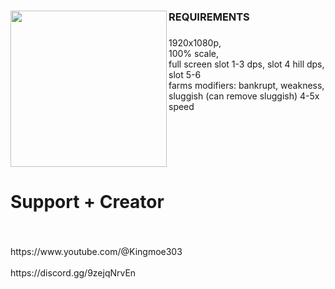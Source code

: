 <h1 align="left"></h1>

###

<img align="left" height="250" src="https://img.youtube.com/vi/QGzmfxKE_Tk/maxresdefault.jpg"  />

###

<h3 align="left">REQUIREMENTS</h3>

###

<p align="left">1920x1080p, <br>100% scale, <br>full screen slot 1-3 dps, slot 4 hill dps, slot 5-6 <br>farms modifiers: bankrupt, weakness, sluggish (can remove sluggish) 4-5x speed</p>

###

<br clear="both">

<h1 align="left">Support + Creator</h1>

###

<br clear="both">

<p align="left">https://www.youtube.com/@Kingmoe303<br><br>https://discord.gg/9zejqNrvEn</p>

###
